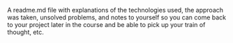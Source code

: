 A readme.md file with explanations of the technologies used, the approach was taken, unsolved problems, and notes to yourself so you can come back to your project later in the course and be able to pick up your train of thought, etc.
